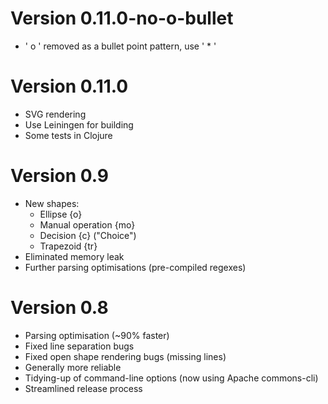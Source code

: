 # Version 0.11.0-no-o-bullet

  * ' o ' removed as a bullet point pattern, use ' * '

# Version 0.11.0

  * SVG rendering
  * Use Leiningen for building
  * Some tests in Clojure

# Version 0.9

  * New shapes:
    * Ellipse {o}
    * Manual operation {mo}
    * Decision {c} ("Choice")
    * Trapezoid {tr}
  * Eliminated memory leak
  * Further parsing optimisations (pre-compiled regexes)

# Version 0.8

  * Parsing optimisation (~90% faster)
  * Fixed line separation bugs
  * Fixed open shape rendering bugs (missing lines)
  * Generally more reliable
  * Tidying-up of command-line options (now using Apache commons-cli)
  * Streamlined release process
